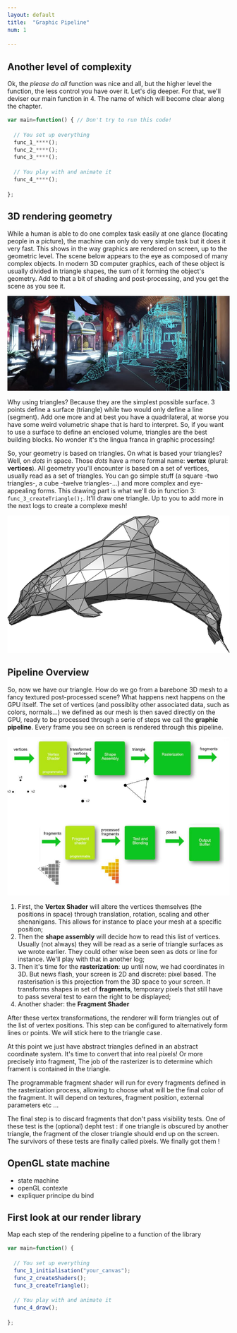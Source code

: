 ```yaml
---
layout: default
title:  "Graphic Pipeline"
num: 1

---
```


## Another level of complexity
Ok, the *please do all* function was nice and all, but the higher level the function, the less control you have over it. Let's dig deeper. For that, we'll deviser our main function in 4. The name of which will become clear along the chapter.

~~~ JavaScript
var main=function() { // Don't try to run this code!
   
  // You set up everything
  func_1_****();
  func_2_****();   
  func_3_****();

  // You play with and animate it
  func_4_****();
 
};
~~~

## 3D rendering geometry
While a human is able to do one complex task easily at one glance (locating people in a picture), the machine can only do very simple task but it does it very fast. This shows in the way graphics are rendered on screen, up to the geometric level. The scene below appears to the eye as composed of many complex objects. In modern 3D computer graphics, each of these object is usually divided in triangle shapes, the sum of it forming the object's geometry. Add to that a bit of shading and post-processing, and you get the scene as you see it.

<img class="ctr" src="./assets/log1_scene.jpg" alt="Full Rendering">

Why using triangles? Because they are the simplest possible surface. 3 points define a surface (triangle) while two would only define a line (segment). Add one more and at best you have a quadrilateral, at worse you have some weird volumetric shape that is hard to interpret. So, if you want to use a surface to define an enclosed volume, triangles are the best building blocks. No wonder it's the lingua franca in graphic processing!

So, your geometry is based on triangles. On what is based your triangles? Well, on *dots* in space. Those *dots* have a more formal name: **vertex** (plural: **vertices**). All geometry you'll encounter is based on a set of vertices, usually read as a set of triangles. You can go simple stuff (a square -two triangles-, a cube -twelve triangles-...) and more complex and eye-appealing forms. This drawing part is what we'll do in function 3: `func_3_createTriangle();`. It'll draw one triangle. Up to you to add more in the next logs to create a complexe mesh!

<img class="ctr" src="./assets/Dolphin_triangle_mesh.png" alt="A 3D mesh">


## Pipeline Overview

So, now we have our triangle. How do we go from a barebone 3D mesh to a fancy textured post-processed scene? What happens next happens on the GPU itself. The set of vertices (and possiblity other associated data, such as colors, normals...) we defined as our mesh is then saved directly on the GPU, ready to be processed through a serie of steps we call the **graphic pipeline**. Every frame you see on screen is rendered through this pipeline.

<img class="ctr" src="./assets/log1_graphicPipeline.jpg" alt="Rendering Pipeline">

1. First, the **Vertex Shader** will altere the vertices themselves (the positions in space) through translation, rotation, scaling and other shenanigans. This allows for instance to place your mesh at a specific position;
2. Then the **shape assembly** will decide how to read this list of vertices. Usually (not always) they will be read as a serie of triangle surfaces as we wrote earlier. They could other wise been seen as dots or line for instance. We'll play with that in another log;
3. Then it's time for the **rasterization**: up until now, we had coordinates in 3D. But news flash, your screen is 2D and discrete: pixel based. The rasterisation is this projection from the 3D space to your screen. It transforms shapes in set of **fragments**, temporary pixels that still have to pass several test to earn the right to be displayed;
4. Another shader: the **Fragment Shader** 




After these vertex transformations, the renderer will form triangles out of the list of vertex positions. This step can be configured to alternatively form lines or points. We will stick here to the triangle case. 

At this point we just have abstract triangles defined in an abstract coordinate system. It's time to convert that into real pixels! Or more precisely into fragment,  The job of the rasterizer is to determine which frament is contained in the triangle. 

The programmable fragment shader will run for every fragments defined in the rasterization process, allowing to choose what will be the final color of the fragment. It will depend on textures, fragment position, external parameters etc ...

The final step is to discard fragments that don't pass visibility tests. One of these test is the (optional) depht test : if one triangle is obscured by another triangle, the fragment of the closer triangle should end up on the screen. The survivors of these tests are finally called pixels. We finally got them !


## OpenGL state machine

* state machine
* openGL contexte
* expliquer principe du bind

## First look at our render library
Map each step of the rendering pipeline to a function of the library


~~~ JavaScript
var main=function() {
    
  // You set up everything
  func_1_initialisation("your_canvas");
  func_2_createShaders();    
  func_3_createTriangle();

  // You play with and animate it
  func_4_draw();
  
};
~~~
